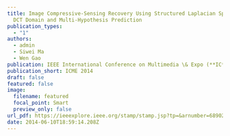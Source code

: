 ```yaml
---
title: Image Compressive-Sensing Recovery Using Structured Laplacian Sparsity in
  DCT Domain and Multi-Hypothesis Prediction
publication_types:
  - "1"
authors:
  - admin
  - Siwei Ma 
  - Wen Gao
publication: IEEE International Conference on Multimedia \& Expo (**IC**ME), 2014
publication_short: ICME 2014
draft: false
featured: false
image:
  filename: featured
  focal_point: Smart
  preview_only: false
url_pdf: https://ieeexplore.ieee.org/stamp/stamp.jsp?tp=&arnumber=6890254
date: 2014-06-10T18:59:14.208Z
---
```

